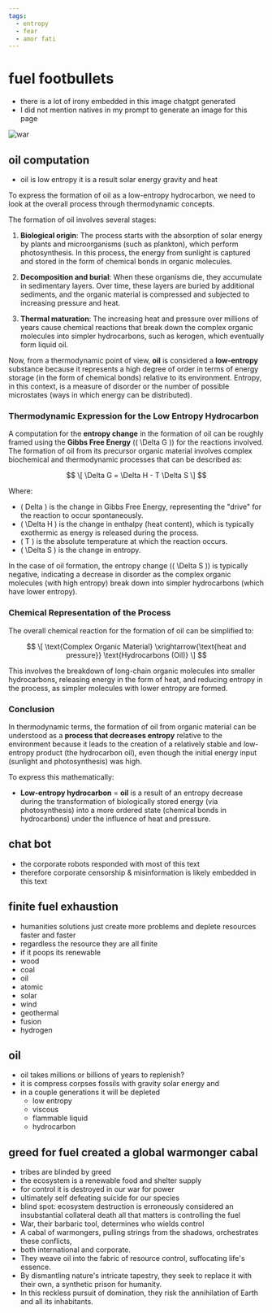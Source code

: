 ```yaml
---
tags:
  - entropy 
  - fear
  - amor fati 
---
```

# fuel footbullets

- there is a lot of irony embedded in this image chatgpt generated
- I did not mention natives in my prompt to generate an image for this page

![war](images/fuel.png)

## oil computation

- oil is low entropy it is a result solar energy gravity and heat

To express the formation of oil as a low-entropy hydrocarbon, we need to look at the overall process through thermodynamic concepts.

The formation of oil involves several stages:

1. **Biological origin**: The process starts with the absorption of solar energy by plants and microorganisms (such as plankton), which perform photosynthesis. In this process, the energy from sunlight is captured and stored in the form of chemical bonds in organic molecules.

2. **Decomposition and burial**: When these organisms die, they accumulate in sedimentary layers. Over time, these layers are buried by additional sediments, and the organic material is compressed and subjected to increasing pressure and heat.

3. **Thermal maturation**: The increasing heat and pressure over millions of years cause chemical reactions that break down the complex organic molecules into simpler hydrocarbons, such as kerogen, which eventually form liquid oil.

Now, from a thermodynamic point of view, **oil** is considered a **low-entropy** substance because it represents a high degree of order in terms of energy storage (in the form of chemical bonds) relative to its environment. Entropy, in this context, is a measure of disorder or the number of possible microstates (ways in which energy can be distributed).

### Thermodynamic Expression for the Low Entropy Hydrocarbon

A computation for the **entropy change** in the formation of oil can be roughly framed using the **Gibbs Free Energy** (\( \Delta G \)) for the reactions involved. The formation of oil from its precursor organic material involves complex biochemical and thermodynamic processes that can be described as:

$$
\[
\Delta G = \Delta H - T \Delta S
\]
$$

Where:

- \( Delta  \) is the change in Gibbs Free Energy, representing the "drive" for the reaction to occur spontaneously.
- \( \Delta H \) is the change in enthalpy (heat content), which is typically exothermic as energy is released during the process.
- \( T \) is the absolute temperature at which the reaction occurs.
- \( \Delta S \) is the change in entropy.

In the case of oil formation, the entropy change (\( \Delta S \)) is typically negative, indicating a decrease in disorder as the complex organic molecules (with high entropy) break down into simpler hydrocarbons (which have lower entropy).

### Chemical Representation of the Process

The overall chemical reaction for the formation of oil can be simplified to:

$$
\[
\text{Complex Organic Material} \xrightarrow{\text{heat and pressure}} \text{Hydrocarbons (Oil)}
\]
$$

This involves the breakdown of long-chain organic molecules into smaller hydrocarbons, releasing energy in the form of heat, and reducing entropy in the process, as simpler molecules with lower entropy are formed.

### Conclusion

In thermodynamic terms, the formation of oil from organic material can be understood as a **process that decreases entropy** relative to the environment because it leads to the creation of a relatively stable and low-entropy product (the hydrocarbon oil), even though the initial energy input (sunlight and photosynthesis) was high.

To express this mathematically:

- **Low-entropy hydrocarbon** = **oil** is a result of an entropy decrease during the transformation of biologically stored energy (via photosynthesis) into a more ordered state (chemical bonds in hydrocarbons) under the influence of heat and pressure.

## chat bot

- the corporate robots responded with most of this text
- therefore corporate censorship & misinformation is likely embedded in this text

## finite fuel exhaustion

- humanities solutions just create more problems and deplete resources faster and faster
- regardless the resource they are all finite
- if it poops its renewable
- wood
- coal
- oil
- atomic
- solar
- wind
- geothermal
- fusion
- hydrogen

## oil

- oil takes millions or billions of years to replenish?
- it is compress corpses fossils with gravity solar energy and  
- in a couple generations it will be depleted
  - low entropy
  - viscous
  - flammable liquid
  - hydrocarbon

## greed for fuel created a global warmonger cabal

- tribes are blinded by greed
- the ecosystem is a renewable food and shelter supply
- for control it is destroyed in our war for power
- ultimately self defeating suicide for our species
- blind spot: ecosystem destruction is erroneously considered an insubstantial collateral death all that matters is controlling the fuel
- War, their barbaric tool, determines who wields control
- A cabal of warmongers, pulling strings from the shadows, orchestrates these conflicts,
- both international and corporate.
- They weave oil into the fabric of resource control, suffocating life's essence.
- By dismantling nature's intricate tapestry, they seek to replace it with their own, a synthetic prison for humanity.
- In this reckless pursuit of domination, they risk the annihilation of Earth and all its inhabitants.
